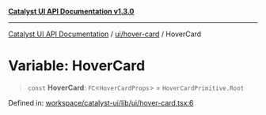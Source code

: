 [**Catalyst UI API Documentation v1.3.0**](../../../README.md)

---

[Catalyst UI API Documentation](../../../README.md) / [ui/hover-card](../README.md) / HoverCard

# Variable: HoverCard

> `const` **HoverCard**: `FC`\<`HoverCardProps`\> = `HoverCardPrimitive.Root`

Defined in: [workspace/catalyst-ui/lib/ui/hover-card.tsx:6](https://github.com/TheBranchDriftCatalyst/catalyst-ui/blob/main/lib/ui/hover-card.tsx#L6)
